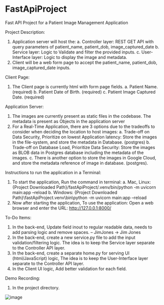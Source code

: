 # FastApiProject
Fast API Project for a Patient Image Management Application


Project Description:
1.	Application server will host the:
  a.	Controller layer: REST GET API with query parameters of patient_name, patient_dob, image_captured_date
  b.	Service layer: Logic to Validate and filter the provided inputs.
  c.	User-Interface layer: Logic to display the image and metadata.
2.	Client will be a web form page to accept the patient_name, patient_dob, image_captured_date inputs.


Client Page:
1.	The Client page is currently html with form page fields.
  a.	Patient Name. (required)
  b.	Patient Date of Birth. (required)
  c.	Patient Image Captured Date. (required)

Application Server:
1.	The images are currently present as static files in the codebase. The metadata is present as Objects in the application server
2.	For a Real-Time Application, there are 3 options due to the tradeoffs to consider when deciding the location to host images:
  a.	Trade-off on Data Security, Prioritize on lowest Application latency: Store the images in the file-system, and store the metadata in Database. (postgres)
  b.	Trade-off on Database Load, Prioritize Data Security: Store the images as BLOB data in Postgres database including the metadata of the images.
  c.	There is another option to store the images in Google Cloud, and store the metadata reference of image in database. (postgres).

Instructions to run the application in a Terminal:
1.	To start the application, Run the command in terminal:
  a.	Mac, Linux: {Project Downloaded Path}/fastApiProject/.venv/bin/python -m uvicorn main:app –reload
  b.	Windows: {Project Downloaded Path}\fastApiProject\.venv\bin\python -m uvicorn main:app –reload
2.	Now after starting the application, To use the application: Open a web browser and enter the URL: http://127.0.0.1:8000/

To-Do Items:
1.	In the back-end, Update field inout to regular readable data, needs to add parsing logic and remove spaces. – JimJones -> Jim Jones
2.	In the back-end, create a new service.py file to add the input validation/filtering logic. The idea is to keep the Service layer separate to the Controller API layer.
3.	In the back-end, create a separate home.py for serving UI (html/JavaScript) logic, The idea is to keep the User-Interface layer separate to the Controller API layer.
4.	In the Client UI logic, Add better validation for each field.

Demo Recording:
1.	In the project directory.


![image](https://github.com/vchamala/FastApiProject/assets/49884971/68818e02-3607-43d1-89d2-8bfdcd4eac2d)
